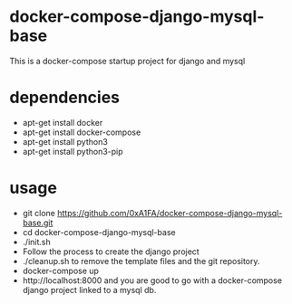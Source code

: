 # docker-compose-django-mysql-base

This is a docker-compose startup project for django and mysql
# dependencies
- apt-get install docker
- apt-get install docker-compose
- apt-get install python3
- apt-get install python3-pip

# usage
- git clone https://github.com/0xA1FA/docker-compose-django-mysql-base.git
- cd docker-compose-django-mysql-base
- ./init.sh
-  Follow the process to create the django project
- ./cleanup.sh to remove the template files and the git repository.
- docker-compose up
- http://localhost:8000 and you are good to go with a docker-compose django project linked to a mysql db.

